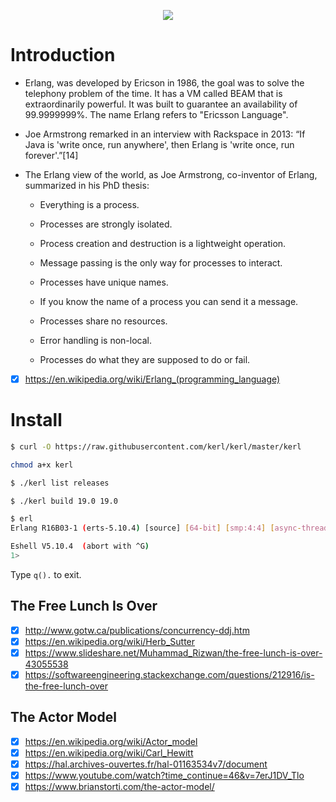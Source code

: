 <p align="center">
  <img src="https://readtiger.com/img/wkp/en/Erlang_logo.png">
</p>

# Introduction

* Erlang, was developed by Ericson in 1986, the goal was to solve the telephony problem of the time. It has a VM called BEAM that is extraordinarily powerful. It was built to guarantee an availability of 99.9999999%. The name Erlang refers to "Ericsson Language".

* Joe Armstrong remarked in an interview with Rackspace in 2013: “If Java is 'write once, run anywhere', then Erlang is 'write once, run forever'.”[14]

* The Erlang view of the world, as Joe Armstrong, co-inventor of Erlang, summarized in his PhD thesis:

	* Everything is a process.

	* Processes are strongly isolated.

	* Process creation and destruction is a lightweight operation.

	* Message passing is the only way for processes to interact.

	* Processes have unique names.

	* If you know the name of a process you can send it a message.

	* Processes share no resources.

	* Error handling is non-local.

	* Processes do what they are supposed to do or fail.

- [x] https://en.wikipedia.org/wiki/Erlang_(programming_language)

# Install 

```bash
$ curl -O https://raw.githubusercontent.com/kerl/kerl/master/kerl
```

```bash
chmod a+x kerl
```

```bash
$ ./kerl list releases
```

```bash
$ ./kerl build 19.0 19.0
```

```bash
$ erl
Erlang R16B03-1 (erts-5.10.4) [source] [64-bit] [smp:4:4] [async-threads:10] [hipe] [kernel-poll:false]

Eshell V5.10.4  (abort with ^G)
1> 
```

Type `q().` to exit.

## The Free Lunch Is Over

- [x] http://www.gotw.ca/publications/concurrency-ddj.htm
- [x] https://en.wikipedia.org/wiki/Herb_Sutter
- [x] https://www.slideshare.net/Muhammad_Rizwan/the-free-lunch-is-over-43055538
- [x] https://softwareengineering.stackexchange.com/questions/212916/is-the-free-lunch-over

## The Actor Model

- [x] https://en.wikipedia.org/wiki/Actor_model
- [x] https://en.wikipedia.org/wiki/Carl_Hewitt
- [x] https://hal.archives-ouvertes.fr/hal-01163534v7/document
- [x] https://www.youtube.com/watch?time_continue=46&v=7erJ1DV_Tlo
- [x] https://www.brianstorti.com/the-actor-model/